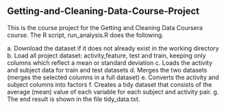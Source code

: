 ## Getting-and-Cleaning-Data-Course-Project
This is the course project for the Getting and Cleaning Data Coursera course. The R script, run_analysis.R does the following.

a. Download the dataset if it does not already exist in the working directory
b. Load all project dataset: activity,feature, test and train, keeping only columns which reflect a mean or standard deviation
c. Loads the activity and subject data for train and test datasets
d. Merges the two datasets (merges the selected columns in a full dataset)
e. Converts the activity and subject columns into factors
f. Creates a tidy dataset that consists of the average (mean) value of each variable for each subject and activity pair.
g. The end result is shown in the file tidy_data.txt.
